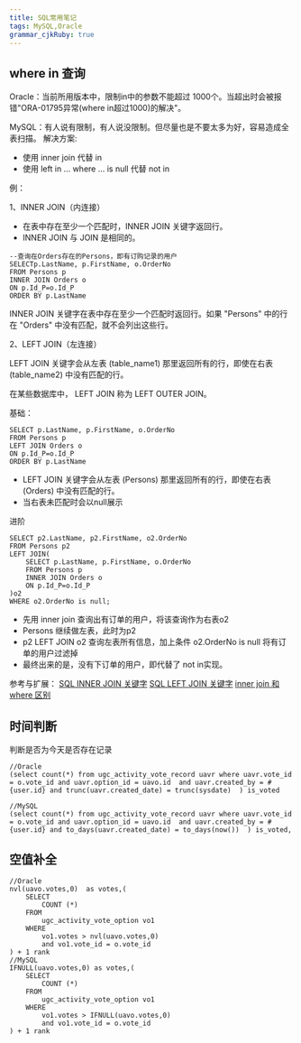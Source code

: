 ```yaml
---
title: SQL常用笔记
tags: MySQL,Oracle
grammar_cjkRuby: true
---
```

## where in 查询
Oracle：当前所用版本中，限制in中的参数不能超过 1000个。当超出时会被报错"ORA-01795异常(where in超过1000)的解决"。

MySQL：有人说有限制，有人说没限制。但尽量也是不要太多为好，容易造成全表扫描。
解决方案:
- 使用 inner join 代替 in
- 使用 left in ... where ... is null 代替 not in

例：

1、INNER JOIN（内连接）

- 在表中存在至少一个匹配时，INNER JOIN 关键字返回行。
- INNER JOIN 与 JOIN 是相同的。

```
--查询在Orders存在的Persons，即有订购记录的用户
SELECTp.LastName, p.FirstName, o.OrderNo
FROM Persons p
INNER JOIN Orders o
ON p.Id_P=o.Id_P
ORDER BY p.LastName
```
INNER JOIN 关键字在表中存在至少一个匹配时返回行。如果 "Persons" 中的行在 "Orders" 中没有匹配，就不会列出这些行。

2、LEFT JOIN（左连接）

LEFT JOIN 关键字会从左表 (table_name1) 那里返回所有的行，即使在右表 (table_name2) 中没有匹配的行。

在某些数据库中， LEFT JOIN 称为 LEFT OUTER JOIN。

基础：
```
SELECT p.LastName, p.FirstName, o.OrderNo
FROM Persons p
LEFT JOIN Orders o
ON p.Id_P=o.Id_P
ORDER BY p.LastName
```
- LEFT JOIN 关键字会从左表 (Persons) 那里返回所有的行，即使在右表 (Orders) 中没有匹配的行。 
- 当右表未匹配时会以null展示

进阶
```
SELECT p2.LastName, p2.FirstName, o2.OrderNo
FROM Persons p2
LEFT JOIN(
	SELECT p.LastName, p.FirstName, o.OrderNo
	FROM Persons p
	INNER JOIN Orders o
	ON p.Id_P=o.Id_P
)o2
WHERE o2.OrderNo is null;
```
- 先用 inner join 查询出有订单的用户，将该查询作为右表o2
- Persons 继续做左表，此时为p2
- p2 LEFT JOIN o2 查询左表所有信息，加上条件 o2.OrderNo is null 将有订单的用户过滤掉
- 最终出来的是，没有下订单的用户，即代替了 not in实现。

参考与扩展：
[SQL INNER JOIN 关键字](http://www.w3school.com.cn/sql/sql_join_inner.asp)
[SQL LEFT JOIN 关键字](http://www.w3school.com.cn/sql/sql_join_left.asp)
[inner join 和where 区别](https://blog.csdn.net/qingtanlang/article/details/2133816)

## 时间判断

判断是否为今天是否存在记录

```
//Oracle
(select count(*) from ugc_activity_vote_record uavr where uavr.vote_id = o.vote_id and uavr.option_id = uavo.id  and uavr.created_by = #{user.id} and trunc(uavr.created_date) = trunc(sysdate)  ) is_voted

//MySQL
(select count(*) from ugc_activity_vote_record uavr where uavr.vote_id = o.vote_id and uavr.option_id = uavo.id  and uavr.created_by = #{user.id} and to_days(uavr.created_date) = to_days(now())  ) is_voted,

```
## 空值补全

```
//Oracle
nvl(uavo.votes,0)  as votes,(
	SELECT
		COUNT (*)
	FROM
		ugc_activity_vote_option vo1
	WHERE
		vo1.votes > nvl(uavo.votes,0)
		and vo1.vote_id = o.vote_id
) + 1 rank
//MySQL
IFNULL(uavo.votes,0) as votes,(
	SELECT
		COUNT (*)
	FROM
		ugc_activity_vote_option vo1
	WHERE
		vo1.votes > IFNULL(uavo.votes,0)
		and vo1.vote_id = o.vote_id
) + 1 rank
```
